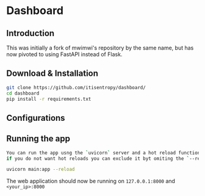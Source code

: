 # Dashboard

## Introduction

This was initially a fork of mwimwi's  repository by the same name, but has now pivoted to using FastAPI instead of Flask.

## Download & Installation

```bash
git clone https://github.com/itisentropy/dashboard/
cd dashboard
pip install -r requirements.txt
```
## Configurations
## Running the app
```bash
You can run the app usng the `uvicorn` server and a hot reload functionality that reloads the server whenever the source code has a saved change.  
if you do not want hot reloads you can exclude it byt omiting the `--reload` argument of the command. 
```
```bash
uvicorn main:app --reload
```

The web application should now be running on `127.0.0.1:8000` and `<your_ip>:8000`